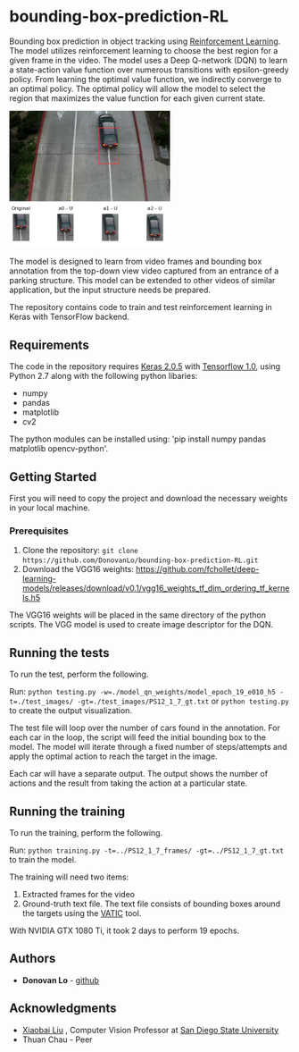 # bounding-box-prediction-RL

Bounding box prediction in object tracking using [Reinforcement Learning](http://www0.cs.ucl.ac.uk/staff/d.silver/web/Teaching.html). The model utilizes reinforcement learning to choose the best region for a given frame in the video. The model uses a Deep Q-network (DQN) to learn a state-action value function over numerous transitions with epsilon-greedy policy. From learning the optimal value function, we indirectly converge to an optimal policy. The optimal policy will allow the model to select the region that maximizes the value function for each given current state. 

<img src="./readme_images/15555_initial.png" width="288">
<img src="./readme_images/Result-1.png" width="288">

The model is designed to learn from video frames and bounding box annotation from the top-down view video captured from an entrance of a parking structure. This model can be extended to other videos of similar application, but the input structure needs be prepared. 

The repository contains code to train and test reinforcement learning in Keras with TensorFlow backend. 

## Requirements

The code in the repository requires [Keras 2.0.5](https://keras.io/) with [Tensorflow 1.0](https://www.tensorflow.org/install/), using Python 2.7 along with the following python libaries:

* numpy
* pandas
* matplotlib
* cv2

The python modules can be installed using: 'pip install numpy pandas matplotlib opencv-python'.

## Getting Started

First you will need to copy the project and download the necessary weights in your local machine. 

### Prerequisites

1. Clone the repository: `git clone https://github.com/DonovanLo/bounding-box-prediction-RL.git`
2. Download the VGG16 weights: https://github.com/fchollet/deep-learning-models/releases/download/v0.1/vgg16_weights_tf_dim_ordering_tf_kernels.h5

The VGG16 weights will be placed in the same directory of the python scripts. The VGG model is used to create image descriptor for the DQN. 

## Running the tests

To run the test, perform the following. 

Run: `python testing.py -w=./model_qn_weights/model_epoch_19_e010_h5 -t=./test_images/ -gt=./test_images/PS12_1_7_gt.txt` or `python testing.py` to create the output visualization. 

The test file will loop over the number of cars found in the annotation. For each car in the loop, the script will feed the initial bounding box to the model. The model will iterate through a fixed number of steps/attempts and apply the optimal action to reach the target in the image. 

Each car will have a separate output. The output shows the number of actions and the result from taking the action at a particular state.

## Running the training

To run the training, perform the following. 

Run: `python training.py -t=../PS12_1_7_frames/ -gt=../PS12_1_7_gt.txt` to train the model. 

The training will need two items:
1. Extracted frames for the video
2. Ground-truth text file. The text file consists of bounding boxes around the targets using the [VATIC](http://carlvondrick.com/vatic/) tool.

With NVIDIA GTX 1080 Ti, it took 2 days to perform 19 epochs. 

## Authors

* **Donovan Lo** - [github](https://github.com/DonovanLo)

## Acknowledgments

* [Xiaobai Liu](https://cv.sdsu.edu/) , Computer Vision Professor at [San Diego State University](http://www.cs.sdsu.edu/)
* Thuan Chau - Peer
